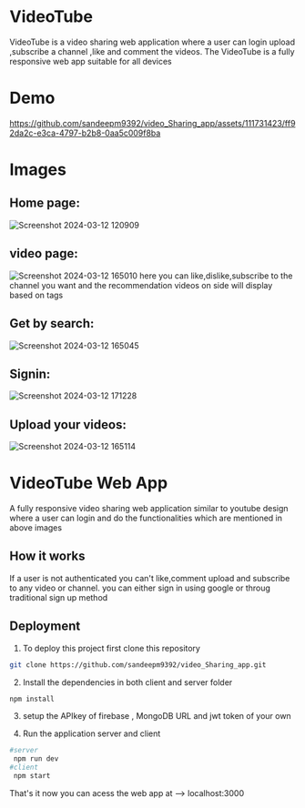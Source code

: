 
# VideoTube

VideoTube is a video sharing web application where a user can login upload ,subscribe a channel ,like and comment the videos.
The VideoTube is a fully responsive web app suitable for all devices


# Demo

https://github.com/sandeepm9392/video_Sharing_app/assets/111731423/ff92da2c-e3ca-4797-b2b8-0aa5c009f8ba


# Images
## Home page:
![Screenshot 2024-03-12 120909](https://github.com/sandeepm9392/video_Sharing_app/assets/111731423/46611c80-fe7e-4188-b54a-58f0e46e0973)

## video page:
![Screenshot 2024-03-12 165010](https://github.com/sandeepm9392/video_Sharing_app/assets/111731423/e37e8abc-0ea4-4d12-a8bc-51c70ada2316)
here you can like,dislike,subscribe to the channel you want and the recommendation videos on side will display based on tags

## Get by search:
![Screenshot 2024-03-12 165045](https://github.com/sandeepm9392/video_Sharing_app/assets/111731423/e1b622cf-cd0e-4827-9bfa-cbbf1ece65f6)

## Signin:
![Screenshot 2024-03-12 171228](https://github.com/sandeepm9392/video_Sharing_app/assets/111731423/844b1d82-cdcc-4f79-ab74-b4a5421921a8)

## Upload your videos:
![Screenshot 2024-03-12 165114](https://github.com/sandeepm9392/video_Sharing_app/assets/111731423/9e8fd3dc-fd1b-42b1-8fc2-7e1ba3b858d2)

# VideoTube Web App
A fully responsive video sharing web application similar to youtube design where a user can login and do the functionalities which are mentioned in above images
## How it works
If a user is not authenticated you can't like,comment upload and subscribe to any video or channel. you can either sign in using google or throug traditional sign up method



## Deployment

1. To deploy this project first clone this repository

```bash
git clone https://github.com/sandeepm9392/video_Sharing_app.git
```
2. Install the dependencies in both client and server folder
```bash
npm install
```
3. setup the APIkey of firebase , MongoDB URL and jwt token of your own

4. Run the application server and client
```bash
#server
 npm run dev   
#client
 npm start
```
That's it now you can acess the web app at --> localhost:3000
